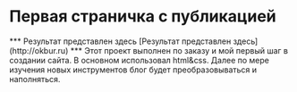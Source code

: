 <h1>Первая страничка с публикацией</h1>
***
Результат представлен здесь <http://okbur.ru>
[Результат представлен здесь] (http://okbur.ru)
***
Этот проект выполнен по заказу и мой первый шаг в создании сайта. В основном использовал html&css.
Далее по мере изучения новых инструментов блог будет преобразовываться и наполняться.
